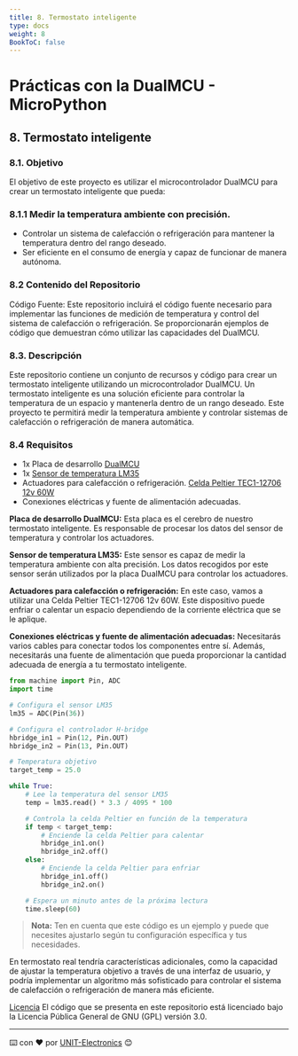 ```yaml
---
title: 8. Termostato inteligente
type: docs
weight: 8
BookToC: false
---
```


# Prácticas con la DualMCU - MicroPython

## 8. Termostato inteligente
### 8.1. Objetivo
El objetivo de este proyecto es utilizar el microcontrolador DualMCU para crear un termostato inteligente que pueda:

### 8.1.1 Medir la temperatura ambiente con precisión.
- Controlar un sistema de calefacción o refrigeración para mantener la temperatura dentro del rango deseado.
- Ser eficiente en el consumo de energía y capaz de funcionar de manera autónoma.
### 8.2 Contenido del Repositorio
Código Fuente: Este repositorio incluirá el código fuente necesario para implementar las funciones de medición de temperatura y control del sistema de calefacción o refrigeración. Se proporcionarán ejemplos de código que demuestran cómo utilizar las capacidades del DualMCU.


### 8.3. Descripción
Este repositorio contiene un conjunto de recursos y código para crear un termostato inteligente utilizando un microcontrolador DualMCU. Un termostato inteligente es una solución eficiente para controlar la temperatura de un espacio y mantenerla dentro de un rango deseado. Este proyecto te permitirá medir la temperatura ambiente y controlar sistemas de calefacción o refrigeración de manera automática.

### 8.4 Requisitos
+ 1x Placa de desarrollo [DualMCU](https://uelectronics.com/producto/unit-dualmcu-esp32-rp2040-tarjeta-de-desarrollo/)
+ 1x [Sensor de temperatura LM35](https://uelectronics.com/producto/lm35-sensor-de-temperatura/)
+ Actuadores para calefacción o refrigeración. [Celda Peltier TEC1-12706 12v 60W](https://uelectronics.com/producto/celda-peltier/)
+ Conexiones eléctricas y fuente de alimentación adecuadas.

**Placa de desarrollo DualMCU:** Esta placa es el cerebro de nuestro termostato inteligente. Es responsable de procesar los datos del sensor de temperatura y controlar los actuadores.

**Sensor de temperatura LM35:** Este sensor es capaz de medir la temperatura ambiente con alta precisión. Los datos recogidos por este sensor serán utilizados por la placa DualMCU para controlar los actuadores.

**Actuadores para calefacción o refrigeración:** En este caso, vamos a utilizar una Celda Peltier TEC1-12706 12v 60W. Este dispositivo puede enfriar o calentar un espacio dependiendo de la corriente eléctrica que se le aplique.

**Conexiones eléctricas y fuente de alimentación adecuadas:** Necesitarás varios cables para conectar todos los componentes entre sí. Además, necesitarás una fuente de alimentación que pueda proporcionar la cantidad adecuada de energía a tu termostato inteligente.

```python
from machine import Pin, ADC
import time

# Configura el sensor LM35
lm35 = ADC(Pin(36))

# Configura el controlador H-bridge
hbridge_in1 = Pin(12, Pin.OUT)
hbridge_in2 = Pin(13, Pin.OUT)

# Temperatura objetivo
target_temp = 25.0

while True:
    # Lee la temperatura del sensor LM35
    temp = lm35.read() * 3.3 / 4095 * 100

    # Controla la celda Peltier en función de la temperatura
    if temp < target_temp:
        # Enciende la celda Peltier para calentar
        hbridge_in1.on()
        hbridge_in2.off()
    else:
        # Enciende la celda Peltier para enfriar
        hbridge_in1.off()
        hbridge_in2.on()

    # Espera un minuto antes de la próxima lectura
    time.sleep(60)
```
> **Nota:** Ten en cuenta que este código es un ejemplo y puede que necesites ajustarlo según tu configuración específica y tus necesidades.

En termostato real tendría características adicionales, como la capacidad de ajustar la temperatura objetivo a través de una interfaz de usuario, y podría implementar un algoritmo más sofisticado para controlar el sistema de calefacción o refrigeración de manera más eficiente.


[Licencia](https://www.gnu.org/licenses/gpl-3.0.html) El código que se presenta en este repositorio está licenciado bajo la Licencia Pública General de GNU (GPL) versión 3.0.

---
⌨️ con ❤️ por [UNIT-Electronics](https://github.com/UNIT-Electronics) 😊